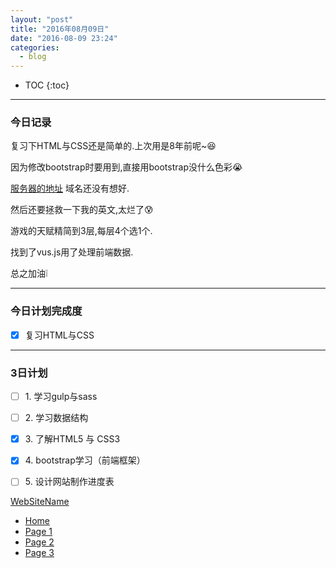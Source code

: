 ```yaml
---
layout: "post"
title: "2016年08月09日"
date: "2016-08-09 23:24"
categories:
  - blog
---
```


* TOC
{:toc}

---

### 今日记录

复习下HTML与CSS还是简单的.上次用是8年前呢~:laughing:

因为修改bootstrap时要用到,直接用bootstrap没什么色彩:sob:

[服务器的地址](http://159.203.2.137/) 域名还没有想好.

然后还要拯救一下我的英文,太烂了:cold_sweat:

游戏的天赋精简到3层,每层4个选1个.

找到了vus.js用了处理前端数据.

总之加油:grey_exclamation:

---

### 今日计划完成度

- [X] 复习HTML与CSS

---

### 3日计划

- [ ] 1\. 学习gulp与sass

- [ ] 2\. 学习数据结构

- [x] 3\. 了解HTML5 与 CSS3

- [x] 4\. bootstrap学习（前端框架）

- [ ] 5\. 设计网站制作进度表

<nav class="navbar navbar-inverse">
  <div class="container-fluid">
    <div class="navbar-header">
      <a class="navbar-brand" href="#">WebSiteName</a>
    </div>
    <ul class="nav navbar-nav">
      <li class="active"><a href="#">Home</a></li>
      <li><a href="#">Page 1</a></li>
      <li><a href="#">Page 2</a></li>
      <li><a href="#">Page 3</a></li>
    </ul>
  </div>
</nav>
